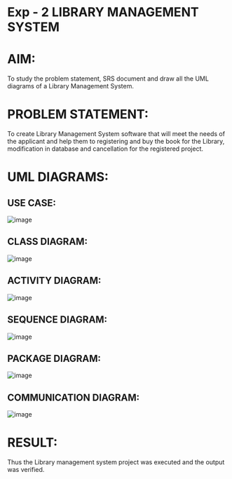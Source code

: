 # Exp - 2 LIBRARY MANAGEMENT SYSTEM

# AIM:
To study the problem statement, SRS document and draw all the UML diagrams of a Library Management System.

# PROBLEM STATEMENT:
To create Library Management System software that will meet the needs of the applicant and help them to registering and buy the book for the Library, modification in database and cancellation for the registered project.

# UML DIAGRAMS:

## USE CASE:

![image](https://github.com/user-attachments/assets/dafdc09f-8a47-439e-8236-f0e09a9a9bf4)

## CLASS DIAGRAM:

![image](https://github.com/user-attachments/assets/219eb41d-a7de-4352-8a81-ae86d563c084)

## ACTIVITY DIAGRAM:

![image](https://github.com/user-attachments/assets/1313e476-0dfd-4d63-8f35-4e5243166d9a)

## SEQUENCE DIAGRAM:

![image](https://github.com/user-attachments/assets/2c06dd72-8488-4661-a5ad-afd5aea82a07)

## PACKAGE DIAGRAM:

![image](https://github.com/user-attachments/assets/66cb2ca4-397f-4894-ab75-4f85464431e3)

## COMMUNICATION DIAGRAM:

![image](https://github.com/user-attachments/assets/4fbfe2f2-1875-499b-b01d-9a70d554a0d2)

# RESULT:
Thus the Library management system project was executed and the output was verified.
